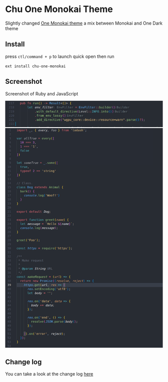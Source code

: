 # Chu One Monokai Theme

Slightly changed [One Monokai theme](https://github.com/azemoh/vscode-one-monokai/blob/master/CHANGELOG.md) a mix between Monokai and One Dark theme


## Install

press `ctl/command + p` to launch quick open then run
```
ext install chu-one-monokai
```

## Screenshot
Screenshot of Ruby and JavaScript

![Theme Screenshot](screenshot-1.png)
![Theme Screenshot](screenshot-2.png)


## Change log
You can take a look at the change log [here](https://github.com/azemoh/vscode-one-monokai/blob/master/CHANGELOG.md)
